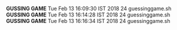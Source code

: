 **GUSSING GAME**
Tue Feb 13 16:09:30 IST 2018
24 guessinggame.sh
**GUSSING GAME**
Tue Feb 13 16:14:28 IST 2018
24 guessinggame.sh
**GUSSING GAME**
Tue Feb 13 16:16:34 IST 2018
24 guessinggame.sh
